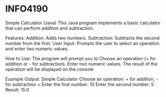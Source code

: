 # INFO4190
Simple Calculator (Java)
This Java program implements a basic calculator that can perform addition and subtraction.

Features:
Addition: Adds two numbers.
Subtraction: Subtracts the second number from the first.
User Input: Prompts the user to select an operation and enter two numeric values.

How to Use:
The program will prompt you to
Choose an operation (+ for addition or - for subtraction).
Enter two numeric values.
The result of the operation will be displayed on the console

Example Output:
Simple Calculator
Choose an operation: + for addition, - for subtraction
+
Enter the first number: 10
Enter the second number: 5
Result: 15.0
